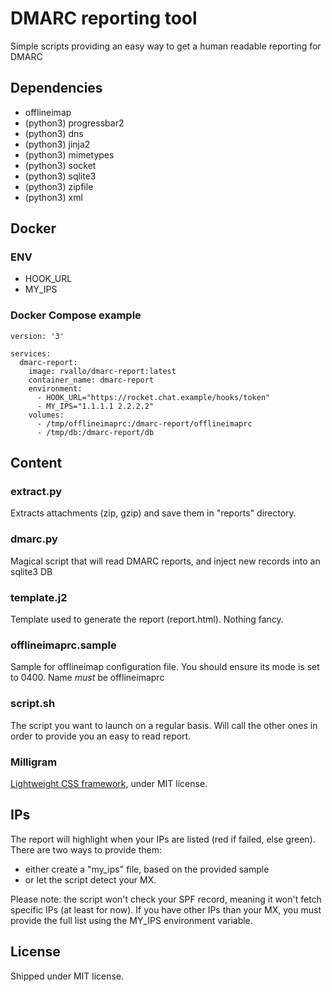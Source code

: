 # DMARC reporting tool
Simple scripts providing an easy way to get a human readable reporting for DMARC

## Dependencies
- offlineimap
- (python3) progressbar2
- (python3) dns
- (python3) jinja2
- (python3) mimetypes
- (python3) socket
- (python3) sqlite3
- (python3) zipfile
- (python3) xml


## Docker
### ENV
 - HOOK_URL
 - MY_IPS

### Docker Compose example
```
version: '3'

services:
  dmarc-report:
    image: rvallo/dmarc-report:latest
    container_name: dmarc-report
    environment:
      - HOOK_URL="https://rocket.chat.example/hooks/token"
      - MY_IPS="1.1.1.1 2.2.2.2"
    volumes:
      - /tmp/offlineimaprc:/dmarc-report/offlineimaprc
      - /tmp/db:/dmarc-report/db

```

## Content
### extract.py
Extracts attachments (zip, gzip) and save them in "reports" directory.

### dmarc.py
Magical script that will read DMARC reports, and inject new records into an sqlite3 DB

### template.j2
Template used to generate the report (report.html). Nothing fancy.

### offlineimaprc.sample
Sample for offlineimap configuration file. You should ensure its mode is set to 0400.
Name *must* be offlineimaprc

### script.sh
The script you want to launch on a regular basis. Will call the other ones in order to
provide you an easy to read report.

### Milligram
[Lightweight CSS framework](https://milligram.io/), under MIT license.

## IPs
The report will highlight when your IPs are listed (red if failed, else green). There are
two ways to provide them:
- either create a "my_ips" file, based on the provided sample
- or let the script detect your MX.

Please note: the script won't check your SPF record, meaning it won't fetch specific
IPs (at least for now). If you have other IPs than your MX, you must provide the full
list using the MY_IPS environment variable.

## License
Shipped under MIT license.
